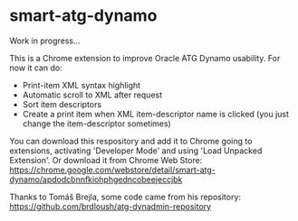 # smart-atg-dynamo

Work in progress...

This is a Chrome extension to improve Oracle ATG Dynamo usability. For now it can do:
* Print-item XML syntax highlight
* Automatic scroll to XML after request
* Sort item descriptors
* Create a print item when XML item-descriptor name is clicked (you just change the item-descriptor sometimes)

You can download this respository and add it to Chrome going to extensions, activating 'Developer Mode' and using 'Load Unpacked Extension'. Or download it from Chrome Web Store: https://chrome.google.com/webstore/detail/smart-atg-dynamo/apdodcbnnfkiohphgedncobeejeccjbk

Thanks to Tomáš Brejla, some code came from his repository: https://github.com/brdloush/atg-dynadmin-repository
